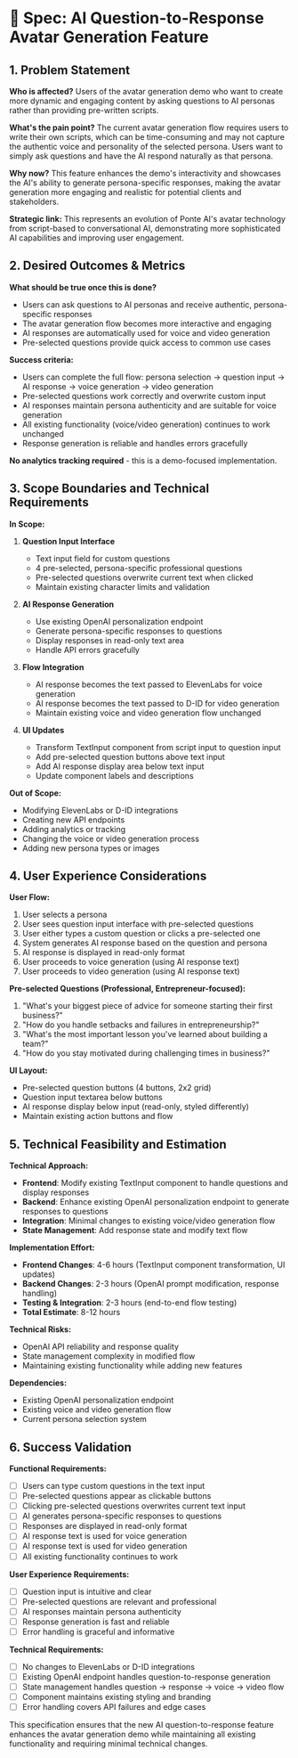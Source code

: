# 🧾 Spec: AI Question-to-Response Avatar Generation Feature

## 1. Problem Statement

**Who is affected?** Users of the avatar generation demo who want to create more dynamic and engaging content by asking questions to AI personas rather than providing pre-written scripts.

**What's the pain point?** The current avatar generation flow requires users to write their own scripts, which can be time-consuming and may not capture the authentic voice and personality of the selected persona. Users want to simply ask questions and have the AI respond naturally as that persona.

**Why now?** This feature enhances the demo's interactivity and showcases the AI's ability to generate persona-specific responses, making the avatar generation more engaging and realistic for potential clients and stakeholders.

**Strategic link:** This represents an evolution of Ponte AI's avatar technology from script-based to conversational AI, demonstrating more sophisticated AI capabilities and improving user engagement.

## 2. Desired Outcomes & Metrics

**What should be true once this is done?**
- Users can ask questions to AI personas and receive authentic, persona-specific responses
- The avatar generation flow becomes more interactive and engaging
- AI responses are automatically used for voice and video generation
- Pre-selected questions provide quick access to common use cases

**Success criteria:**
- Users can complete the full flow: persona selection → question input → AI response → voice generation → video generation
- Pre-selected questions work correctly and overwrite custom input
- AI responses maintain persona authenticity and are suitable for voice generation
- All existing functionality (voice/video generation) continues to work unchanged
- Response generation is reliable and handles errors gracefully

**No analytics tracking required** - this is a demo-focused implementation.

## 3. Scope Boundaries and Technical Requirements

**In Scope:**
1. **Question Input Interface**
   - Text input field for custom questions
   - 4 pre-selected, persona-specific professional questions
   - Pre-selected questions overwrite current text when clicked
   - Maintain existing character limits and validation

2. **AI Response Generation**
   - Use existing OpenAI personalization endpoint
   - Generate persona-specific responses to questions
   - Display responses in read-only text area
   - Handle API errors gracefully

3. **Flow Integration**
   - AI response becomes the text passed to ElevenLabs for voice generation
   - AI response becomes the text passed to D-ID for video generation
   - Maintain existing voice and video generation flow unchanged

4. **UI Updates**
   - Transform TextInput component from script input to question input
   - Add pre-selected question buttons above text input
   - Add AI response display area below text input
   - Update component labels and descriptions

**Out of Scope:**
- Modifying ElevenLabs or D-ID integrations
- Creating new API endpoints
- Adding analytics or tracking
- Changing the voice or video generation process
- Adding new persona types or images

## 4. User Experience Considerations

**User Flow:**
1. User selects a persona
2. User sees question input interface with pre-selected questions
3. User either types a custom question or clicks a pre-selected one
4. System generates AI response based on the question and persona
5. AI response is displayed in read-only format
6. User proceeds to voice generation (using AI response text)
7. User proceeds to video generation (using AI response text)

**Pre-selected Questions (Professional, Entrepreneur-focused):**
1. "What's your biggest piece of advice for someone starting their first business?"
2. "How do you handle setbacks and failures in entrepreneurship?"
3. "What's the most important lesson you've learned about building a team?"
4. "How do you stay motivated during challenging times in business?"

**UI Layout:**
- Pre-selected question buttons (4 buttons, 2x2 grid)
- Question input textarea below buttons
- AI response display below input (read-only, styled differently)
- Maintain existing action buttons and flow

## 5. Technical Feasibility and Estimation

**Technical Approach:**
- **Frontend**: Modify existing TextInput component to handle questions and display responses
- **Backend**: Enhance existing OpenAI personalization endpoint to generate responses to questions
- **Integration**: Minimal changes to existing voice/video generation flow
- **State Management**: Add response state and modify text flow

**Implementation Effort:**
- **Frontend Changes**: 4-6 hours (TextInput component transformation, UI updates)
- **Backend Changes**: 2-3 hours (OpenAI prompt modification, response handling)
- **Testing & Integration**: 2-3 hours (end-to-end flow testing)
- **Total Estimate**: 8-12 hours

**Technical Risks:**
- OpenAI API reliability and response quality
- State management complexity in modified flow
- Maintaining existing functionality while adding new features

**Dependencies:**
- Existing OpenAI personalization endpoint
- Existing voice and video generation flow
- Current persona selection system

## 6. Success Validation

**Functional Requirements:**
- [ ] Users can type custom questions in the text input
- [ ] Pre-selected questions appear as clickable buttons
- [ ] Clicking pre-selected questions overwrites current text input
- [ ] AI generates persona-specific responses to questions
- [ ] Responses are displayed in read-only format
- [ ] AI response text is used for voice generation
- [ ] AI response text is used for video generation
- [ ] All existing functionality continues to work

**User Experience Requirements:**
- [ ] Question input is intuitive and clear
- [ ] Pre-selected questions are relevant and professional
- [ ] AI responses maintain persona authenticity
- [ ] Response generation is fast and reliable
- [ ] Error handling is graceful and informative

**Technical Requirements:**
- [ ] No changes to ElevenLabs or D-ID integrations
- [ ] Existing OpenAI endpoint handles question-to-response generation
- [ ] State management handles question → response → voice → video flow
- [ ] Component maintains existing styling and branding
- [ ] Error handling covers API failures and edge cases

This specification ensures that the new AI question-to-response feature enhances the avatar generation demo while maintaining all existing functionality and requiring minimal technical changes.
